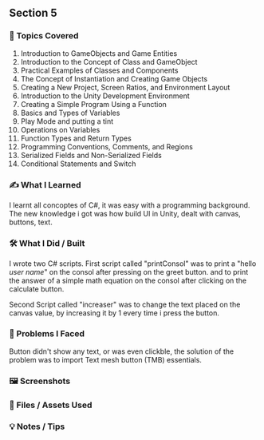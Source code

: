 ## Section 5

### 📌 Topics Covered  
1. Introduction to GameObjects and Game Entities
2. Introduction to the Concept of Class and GameObject
3. Practical Examples of Classes and Components
4. The Concept of Instantiation and Creating Game Objects
5. Creating a New Project, Screen Ratios, and Environment Layout
6. Introduction to the Unity Development Environment
7. Creating a Simple Program Using a Function
8. Basics and Types of Variables
9. Play Mode and putting a tint
10. Operations on Variables
11. Function Types and Return Types
12. Programming Conventions, Comments, and Regions
13. Serialized Fields and Non-Serialized Fields
14. Conditional Statements and Switch

###  ✍️ What I Learned  

I learnt all concoptes of C#, it was easy with a programming background.
The new knowledge i got was how build UI in Unity, dealt with canvas, buttons, text. 

  
### 🛠️ What I Did / Built  
I wrote two C# scripts.
First script called "printConsol" was to print a "hello *user name*" on the consol after pressing on the greet button.
and to print the answer of a simple math equation on the consol after clicking on the calculate button.

Second Script called "increaser" was to change the text placed on the canvas value, by increasing it by 1 every time i press the button.


### 🧪 Problems I Faced  
Button didn't show any text, or was even clickble, the solution of the problem was to import Text mesh button (TMB) essentials.


### 🖼️ Screenshots  


### 📁 Files / Assets Used 

### 💡 Notes / Tips  
